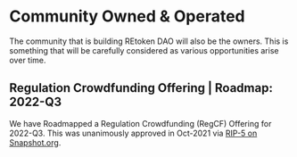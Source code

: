 # Community Owned & Operated

The community that is building REtoken DAO will also be the owners.  This is something that will be carefully considered as various opportunities arise over time.

## Regulation Crowdfunding Offering | Roadmap: 2022-Q3

We have Roadmapped a Regulation Crowdfunding (RegCF) Offering for 2022-Q3.  This was unanimously approved in Oct-2021 via [RIP-5 on Snapshot.org](https://snapshot.org/#/retokendao.eth/proposal/QmWATXd8Z8W57JYuPLWydnsWAhCsbacj8BS8KeR6S29FeG).
